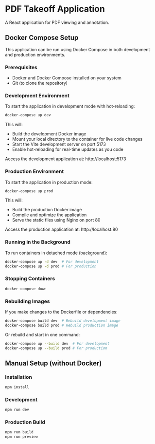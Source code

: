 # PDF Takeoff Application

A React application for PDF viewing and annotation.

## Docker Compose Setup

This application can be run using Docker Compose in both development and production environments.

### Prerequisites

- Docker and Docker Compose installed on your system
- Git (to clone the repository)

### Development Environment

To start the application in development mode with hot-reloading:

```bash
docker-compose up dev
```

This will:
- Build the development Docker image
- Mount your local directory to the container for live code changes
- Start the Vite development server on port 5173
- Enable hot-reloading for real-time updates as you code

Access the development application at: http://localhost:5173

### Production Environment

To start the application in production mode:

```bash
docker-compose up prod
```

This will:
- Build the production Docker image
- Compile and optimize the application
- Serve the static files using Nginx on port 80

Access the production application at: http://localhost:80

### Running in the Background

To run containers in detached mode (background):

```bash
docker-compose up -d dev  # For development
docker-compose up -d prod # For production
```

### Stopping Containers

```bash
docker-compose down
```

### Rebuilding Images

If you make changes to the Dockerfile or dependencies:

```bash
docker-compose build dev  # Rebuild development image
docker-compose build prod # Rebuild production image
```

Or rebuild and start in one command:

```bash
docker-compose up --build dev  # For development
docker-compose up --build prod # For production
```

## Manual Setup (without Docker)

### Installation

```bash
npm install
```

### Development

```bash
npm run dev
```

### Production Build

```bash
npm run build
npm run preview
```
